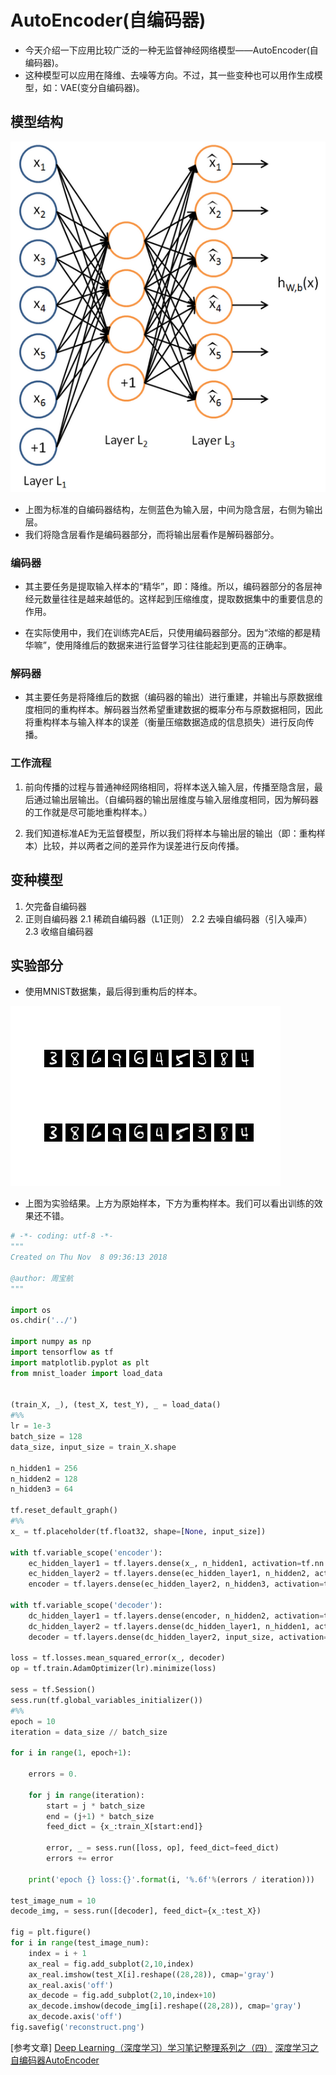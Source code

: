 
# AutoEncoder(自编码器)

- 今天介绍一下应用比较广泛的一种无监督神经网络模型——AutoEncoder(自编码器)。
- 这种模型可以应用在降维、去噪等方向。不过，其一些变种也可以用作生成模型，如：VAE(变分自编码器)。

## 模型结构

![png](AE_model.png)

- 上图为标准的自编码器结构，左侧蓝色为输入层，中间为隐含层，右侧为输出层。
- 我们将隐含层看作是编码器部分，而将输出层看作是解码器部分。

### 编码器

- 其主要任务是提取输入样本的“精华”，即：降维。所以，编码器部分的各层神经元数量往往是越来越低的。这样起到压缩维度，提取数据集中的重要信息的作用。

- 在实际使用中，我们在训练完AE后，只使用编码器部分。因为“浓缩的都是精华嘛”，使用降维后的数据来进行监督学习往往能起到更高的正确率。

### 解码器

- 其主要任务是将降维后的数据（编码器的输出）进行重建，并输出与原数据维度相同的重构样本。解码器当然希望重建数据的概率分布与原数据相同，因此将重构样本与输入样本的误差（衡量压缩数据造成的信息损失）进行反向传播。

### 工作流程

1. 前向传播的过程与普通神经网络相同，将样本送入输入层，传播至隐含层，最后通过输出层输出。（自编码器的输出层维度与输入层维度相同，因为解码器的工作就是尽可能地重构样本。）

2. 我们知道标准AE为无监督模型，所以我们将样本与输出层的输出（即：重构样本）比较，并以两者之间的差异作为误差进行反向传播。

## 变种模型

1. 欠完备自编码器
2. 正则自编码器
	2.1 稀疏自编码器（L1正则）
	2.2 去噪自编码器（引入噪声）
	2.3 收缩自编码器

## 实验部分

- 使用MNIST数据集，最后得到重构后的样本。

![png](reconstruct.png)

- 上图为实验结果。上方为原始样本，下方为重构样本。我们可以看出训练的效果还不错。

```python
# -*- coding: utf-8 -*-
"""
Created on Thu Nov  8 09:36:13 2018

@author: 周宝航
"""

import os
os.chdir('../')

import numpy as np
import tensorflow as tf
import matplotlib.pyplot as plt
from mnist_loader import load_data


(train_X, _), (test_X, test_Y), _ = load_data()
#%%
lr = 1e-3
batch_size = 128
data_size, input_size = train_X.shape

n_hidden1 = 256
n_hidden2 = 128
n_hidden3 = 64

tf.reset_default_graph()
#%%
x_ = tf.placeholder(tf.float32, shape=[None, input_size])

with tf.variable_scope('encoder'):
    ec_hidden_layer1 = tf.layers.dense(x_, n_hidden1, activation=tf.nn.leaky_relu)
    ec_hidden_layer2 = tf.layers.dense(ec_hidden_layer1, n_hidden2, activation=tf.nn.leaky_relu)
    encoder = tf.layers.dense(ec_hidden_layer2, n_hidden3, activation=tf.nn.leaky_relu)

with tf.variable_scope('decoder'):
    dc_hidden_layer1 = tf.layers.dense(encoder, n_hidden2, activation=tf.nn.leaky_relu)
    dc_hidden_layer2 = tf.layers.dense(dc_hidden_layer1, n_hidden1, activation=tf.nn.leaky_relu)
    decoder = tf.layers.dense(dc_hidden_layer2, input_size, activation=tf.nn.sigmoid)

loss = tf.losses.mean_squared_error(x_, decoder)
op = tf.train.AdamOptimizer(lr).minimize(loss)

sess = tf.Session()
sess.run(tf.global_variables_initializer())
#%%
epoch = 10
iteration = data_size // batch_size

for i in range(1, epoch+1):
    
    errors = 0.
    
    for j in range(iteration):
        start = j * batch_size
        end = (j+1) * batch_size
        feed_dict = {x_:train_X[start:end]}
        
        error, _ = sess.run([loss, op], feed_dict=feed_dict)
        errors += error
    
    print('epoch {} loss:{}'.format(i, '%.6f'%(errors / iteration)))

test_image_num = 10
decode_img, = sess.run([decoder], feed_dict={x_:test_X})

fig = plt.figure()
for i in range(test_image_num):
    index = i + 1
    ax_real = fig.add_subplot(2,10,index)
    ax_real.imshow(test_X[i].reshape((28,28)), cmap='gray')
    ax_real.axis('off')
    ax_decode = fig.add_subplot(2,10,index+10)
    ax_decode.imshow(decode_img[i].reshape((28,28)), cmap='gray')
    ax_decode.axis('off')
fig.savefig('reconstruct.png')
```

[参考文章]
[Deep Learning（深度学习）学习笔记整理系列之（四）](https://blog.csdn.net/zouxy09/article/details/8775524)
[深度学习之自编码器AutoEncoder](https://blog.csdn.net/marsjhao/article/details/73480859)